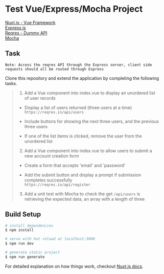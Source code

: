 # Test Vue/Express/Mocha Project

[Nuxt.js - Vue Framework](https://nuxtjs.org/guide/directory-structure)  
[Express.js](https://expressjs.com/en/4x/api.html)  
[Reqres - Dummy API](https://reqres.in/)  
[Mocha](https://mochajs.org/)

## Task

    Note: Access the reqres API through the Express server, client side requests should all be routed through Express

Clone this repository and extend the application by completing the following tasks.

>1) Add a Vue component into index.vue to display an unordered list of user records
>
>- Display a list of users returned (three users at a time)  
>```https://reqres.in/api/users```  
>
>- Include buttons for showing the next three users, and the previous three users  
>
>- If one of the list items is clicked, remove the user from the unordered list
>
>2) Add a Vue component into index.vue to allow users to submit a new account creation form
>
>- Create a form that accepts 'email' and 'password'  
>
>- Add the submit button and display a prompt if submission completes successfully  
>```https://reqres.in/api/register```  
>
>3) Add a unit test with Mocha to check the get `/api/users` is retrieving the expected data, an array with a length of three
>

## Build Setup

``` bash
# install dependencies
$ npm install

# serve with hot reload at localhost:3000
$ npm run dev

# generate static project
$ npm run generate
```

For detailed explanation on how things work, checkout [Nuxt.js docs](https://nuxtjs.org).
